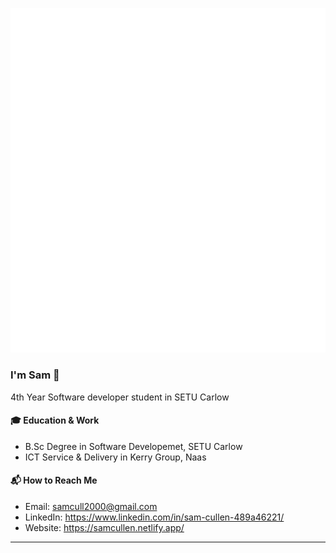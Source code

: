 [![Metrics](/github-metrics.svg)](#)
### I'm Sam 👋

4th Year Software developer student in SETU Carlow 

#### 🎓 Education & Work
- B.Sc Degree in Software Developemet, SETU Carlow
- ICT Service & Delivery in Kerry Group, Naas

#### 📬 How to Reach Me 
- Email: samcull2000@gmail.com
- LinkedIn: https://www.linkedin.com/in/sam-cullen-489a46221/
- Website: https://samcullen.netlify.app/

---
<!-- <img alt = "dark mode"  align="left" width="47%" src="https://github-readme-stats.vercel.app/api?username=SamCull&show_icons=true&theme=dark#gh-dark-mode-only"/>

<img alt ="streak" align="left" width="45%" src = "https://github-readme-streak-stats.herokuapp.com/?user=SamCull&theme=dark#gh-dark-mode-only"/>-->


